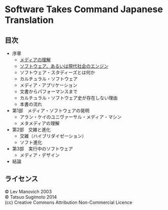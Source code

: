 Software Takes Command Japanese Translation
===========================================

目次
--

- 序章
	- [メディアの理解](Introduction/Understanding_Media.md)
	- [ソフトウェア、あるいは現代社会のエンジン](Introduction/Software_or_the_engine_of_contemporary_societies.md)
	- ソフトウェア・スタディーズとは何か
	- カルチュラル・ソフトウェア
	- メディア・アプリケーション
	- 文書からパフォーマンスまで
	- カルチュラル・ソフトウェア史が存在しない理由
	- 本書の流れ
- 第1部　メディア・ソフトウェアの発明
	- アラン・ケイのユニヴァーサル・メディア・マシン
	- メタメディアの理解
- 第2部　交雑と進化
	- 交雑（ハイブリダイゼーション）
	- ソフト進化
- 第3部　実行中のソフトウェア
	- メディア・デザイン
- 結論

ライセンス
----------
&copy; Lev Manovich 2003  
&copy; Tatsuo Sugimoto 2014  
(cc) Creative Commons Attribution Non-Commercial Licence
